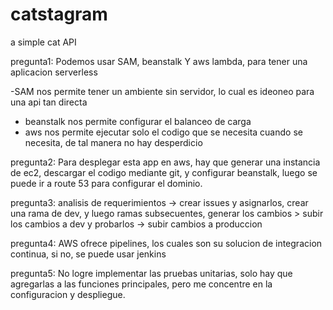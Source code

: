 # catstagram
a simple cat API

pregunta1: Podemos usar SAM, beanstalk Y aws lambda, para tener una aplicacion serverless

  -SAM nos permite tener un ambiente sin servidor, lo cual es ideoneo para una api tan directa
  - beanstalk nos permite configurar el balanceo de carga
  - aws nos permite ejecutar solo el codigo que se necesita cuando se necesita, de tal manera no hay desperdicio
  
pregunta2: Para desplegar esta app en aws, hay que generar una instancia de ec2, descargar el codigo mediante git, y configurar 
          beanstalk, luego se puede ir a route 53 para configurar el dominio.
          
pregunta3: analisis de requerimientos -> crear issues y asignarlos, crear una rama de dev, y luego ramas subsecuentes, generar los cambios > subir los cambios a dev y probarlos -> subir cambios a produccion

pregunta4: AWS ofrece pipelines, los cuales son su solucion de integracion continua, si no, se puede usar jenkins

pregunta5: No logre implementar las pruebas unitarias, solo hay que agregarlas a las funciones principales, pero me concentre
          en la configuracion y despliegue.
